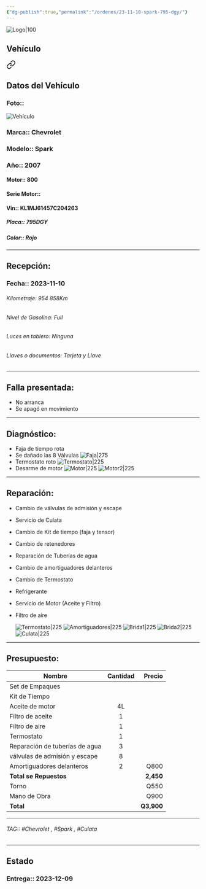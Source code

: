 ```yaml
---
{"dg-publish":true,"permalink":"/ordenes/23-11-10-spark-795-dgy/"}
---
```


![Logo|100](http://drive.google.com/uc?export=view&id=137fl3TIZ0-PU8b-Pt0bsjclwHub_u78G)

## Vehículo

<div class="transclusion internal-embed is-loaded"><a class="markdown-embed-link" href="/vehiculos/chevrolet/spark-795-dgy/#datos-del-vehiculo" aria-label="Open link"><svg xmlns="http://www.w3.org/2000/svg" width="24" height="24" viewBox="0 0 24 24" fill="none" stroke="currentColor" stroke-width="2" stroke-linecap="round" stroke-linejoin="round" class="svg-icon lucide-link"><path d="M10 13a5 5 0 0 0 7.54.54l3-3a5 5 0 0 0-7.07-7.07l-1.72 1.71"></path><path d="M14 11a5 5 0 0 0-7.54-.54l-3 3a5 5 0 0 0 7.07 7.07l1.71-1.71"></path></svg></a><div class="markdown-embed">



## Datos del Vehículo 
### Foto:: 
![Vehículo](http://drive.google.com/uc?export=view&id=1U1GLVakFKQGtVklHGkiHkKA1Zpcy5y0y)

### Marca:: Chevrolet 
### Modelo:: Spark 
### Año:: 2007
#### Motor:: 800
#### Serie Motor:: 
#### Vin:: KL1MJ61457C204263
##### Placa:: 795DGY
##### Color:: Rojo
---


</div></div>


## Recepción:
### Fecha:: 2023-11-10


###### Kilometraje: 954 858Km
###### Nivel de Gasolina: Full
###### Luces en tablero: Ninguna
###### Llaves o documentos: Tarjeta y Llave

---

## Falla presentada:
- No arranca 
- Se apagó en movimiento 


---

## Diagnóstico:

- Faja de tiempo rota 
- Se dañado las 8 Válvulas 
	![Faja|275](http://drive.google.com/uc?export=view&id=1UPIR_1DJKfza7Q_Vzn5Un7Y7Gxp0_I5w)
- Termostato roto
	![Termostato|225](http://drive.google.com/uc?export=view&id=1UU4ECXLk0vJZR1GPGaEZQQaWToFtqVOT)
- Desarme de motor 
	![Motor|225](http://drive.google.com/uc?export=view&id=1UQgLwbaj4xsVQOgHGWnzFwf0Kq9EyKck)
	![Motor2|225](http://drive.google.com/uc?export=view&id=1URJyfQCMOk5ezsTYEY97cGOdVu2KzifR)

---
## Reparación:
- Cambio de válvulas de admisión y escape 
- Servicio de Culata 
- Cambio de Kit de tiempo (faja y tensor)
- Cambio de retenedores 
- Reparación de Tuberías de agua 
- Cambio de amortiguadores delanteros 
- Cambio de Termostato 
- Refrigerante 
- Servicio de Motor (Aceite y Filtro)
- Filtro de aire

	![Termostato|225](http://drive.google.com/uc?export=view&id=1U7ibcwxcnppA9LIt8M0adcbAI3We9yI8)
	![Amortiguadores|225](http://drive.google.com/uc?export=view&id=1U8eU2cQVUPBeKOrrQn82lbUNJZaCMSsU)
	![Brida1|225](http://drive.google.com/uc?export=view&id=1UBQbzAdqoNtB36xHn3eu6RFyYXe9trJM)
	![Brida2|225](http://drive.google.com/uc?export=view&id=1UEywqYWnvGvNXkIi4o_HWaiydcEXZSj5)
	![Culata|225](http://drive.google.com/uc?export=view&id=1UA8cK9SI-fhgdosYL3XcFXUFG9t5wv1W)

---

## Presupuesto:

| Nombre                         | Cantidad |    Precio |
| ------------------------------ |:--------:| ---------:|
| Set de Empaques                |          |           |
| Kit de Tiempo                  |          |           |
| Aceite de motor                |    4L    |           |
| Filtro de aceite               |    1     |           |
| Filtro de aire                 |    1     |           |
| Termostato                     |    1     |           |
| Reparación de tuberías de agua       |    3    |       |
| válvulas de admisión y escape  |    8     |           |
| Amortiguadores delanteros  |    2     |  Q800         |
| **Total se Repuestos**         |          | **2,450** |
| Torno                          |          |      Q550 |
| Mano de Obra                   |          |      Q900 |
| **Total**                               |          |  **Q3,900**         |

---

###### TAG:: #Chevrolet , #Spark , #Culata

---

## Estado

### Entrega:: 2023-12-09